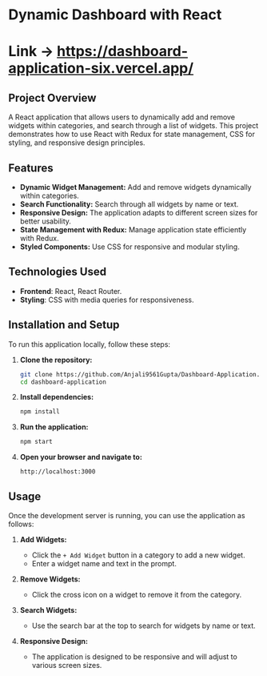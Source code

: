 # Dynamic Dashboard with React

# Link -> https://dashboard-application-six.vercel.app/

## Project Overview
<p>A React application that allows users to dynamically add and remove widgets within categories, and search through a list of widgets. This project demonstrates how to use React with Redux for state management, CSS for styling, and responsive design principles.</p>

## Features

- **Dynamic Widget Management:** Add and remove widgets dynamically within categories.
- **Search Functionality:** Search through all widgets by name or text.
- **Responsive Design:** The application adapts to different screen sizes for better usability.
- **State Management with Redux:** Manage application state efficiently with Redux.
- **Styled Components:** Use CSS for responsive and modular styling.

## Technologies Used

- **Frontend**: React, React Router.
- **Styling**: CSS with media queries for responsiveness.

## Installation and Setup

To run this application locally, follow these steps:

1. **Clone the repository:**
    ```bash
    git clone https://github.com/Anjali9561Gupta/Dashboard-Application.git
    cd dashboard-application
    ```

2. **Install dependencies:**
    ```bash
    npm install
    ```

3. **Run the application:**
    ```bash
    npm start
    ```

4. **Open your browser and navigate to:**
    ```
    http://localhost:3000
    ```
## Usage

Once the development server is running, you can use the application as follows:

1. **Add Widgets:**
   - Click the `+ Add Widget` button in a category to add a new widget.
   - Enter a widget name and text in the prompt.

2. **Remove Widgets:**
   - Click the cross icon on a widget to remove it from the category.

3. **Search Widgets:**
   - Use the search bar at the top to search for widgets by name or text.

4. **Responsive Design:**
   - The application is designed to be responsive and will adjust to various screen sizes.
